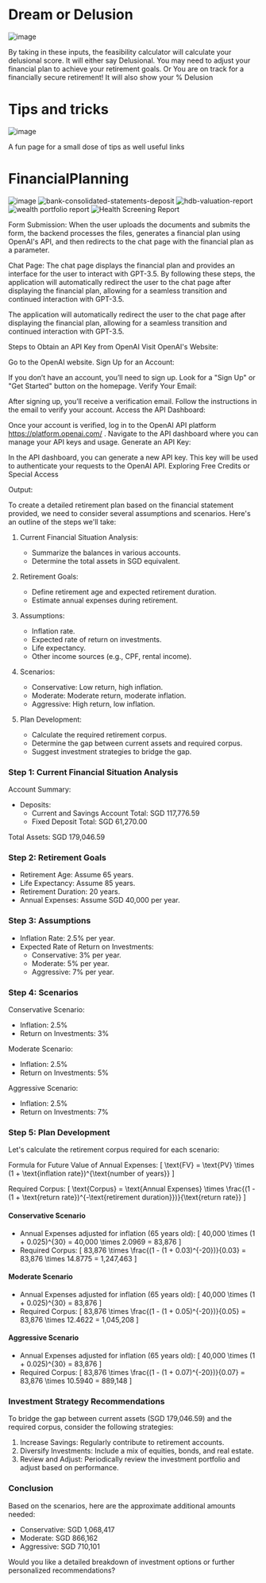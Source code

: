 # Dream or Delusion

![image](https://github.com/NguiWeily/FinancialPlanning/assets/64390744/2f07e52d-4a46-4db1-aade-ab79dc36054a)

By taking in these inputs, the feasibility calculator will calculate your delusional score. 
It will either say Delusional. You may need to adjust your financial plan to achieve your retirement goals. Or You are on track for a financially secure retirement!
It will also show your % Delusion

# Tips and tricks

![image](https://github.com/NguiWeily/FinancialPlanning/assets/64390744/ba22ca7c-7ca1-487f-9dd0-71f363c8b3a6)

A fun page for a small dose of tips as well useful links

# FinancialPlanning
![image](https://github.com/NguiWeily/FinancialPlanning/assets/111359787/187d8c50-5871-4f4a-8129-9c91dd6be37b)
![bank-consolidated-statements-deposit](https://github.com/NguiWeily/FinancialPlanning/assets/111359787/447bec2d-8292-4fb3-ba8f-a47209e6af6d)
![hdb-valuation-report](https://github.com/NguiWeily/FinancialPlanning/assets/111359787/019a10b1-7387-4210-967e-918f2a336a1c)
![wealth portfolio report](https://github.com/NguiWeily/FinancialPlanning/assets/111359787/0b7c2388-c454-407e-85cf-65a194a26c17)
![Health Screening Report](https://github.com/NguiWeily/FinancialPlanning/assets/111359787/ab3c927e-4773-4bc5-99f9-25316325ee2c)

Form Submission: When the user uploads the documents and submits the form, the backend processes the files, generates a financial plan using OpenAI's API, and then redirects to the chat page with the financial plan as a parameter.

Chat Page: The chat page displays the financial plan and provides an interface for the user to interact with GPT-3.5.
By following these steps, the application will automatically redirect the user to the chat page after displaying the financial plan, allowing for a seamless transition and continued interaction with GPT-3.5.

The application will automatically redirect the user to the chat page after displaying the financial plan, allowing for a seamless transition and continued interaction with GPT-3.5.

Steps to Obtain an API Key from OpenAI
Visit OpenAI's Website:

Go to the OpenAI website.
Sign Up for an Account:

If you don’t have an account, you’ll need to sign up. Look for a "Sign Up" or "Get Started" button on the homepage.
Verify Your Email:

After signing up, you’ll receive a verification email. Follow the instructions in the email to verify your account.
Access the API Dashboard:

Once your account is verified, log in to the OpenAI API platform https://platform.openai.com/ .
Navigate to the API dashboard where you can manage your API keys and usage.
Generate an API Key:

In the API dashboard, you can generate a new API key. This key will be used to authenticate your requests to the OpenAI API.
Exploring Free Credits or Special Access

Output:

To create a detailed retirement plan based on the financial statement provided, we need to consider several assumptions and scenarios. Here's an outline of the steps we'll take:

1. Current Financial Situation Analysis:
    - Summarize the balances in various accounts.
    - Determine the total assets in SGD equivalent.

2. Retirement Goals:
    - Define retirement age and expected retirement duration.
    - Estimate annual expenses during retirement.

3. Assumptions:
    - Inflation rate.
    - Expected rate of return on investments.
    - Life expectancy.
    - Other income sources (e.g., CPF, rental income).

4. Scenarios:
    - Conservative: Low return, high inflation.
    - Moderate: Moderate return, moderate inflation.
    - Aggressive: High return, low inflation.

5. Plan Development:
    - Calculate the required retirement corpus.
    - Determine the gap between current assets and required corpus.
    - Suggest investment strategies to bridge the gap.

### Step 1: Current Financial Situation Analysis

Account Summary:

- Deposits:
  - Current and Savings Account Total: SGD 117,776.59
  - Fixed Deposit Total: SGD 61,270.00

Total Assets: SGD 179,046.59

### Step 2: Retirement Goals

- Retirement Age: Assume 65 years.
- Life Expectancy: Assume 85 years.
- Retirement Duration: 20 years.
- Annual Expenses: Assume SGD 40,000 per year.

### Step 3: Assumptions

- Inflation Rate: 2.5% per year.
- Expected Rate of Return on Investments:
  - Conservative: 3% per year.
  - Moderate: 5% per year.
  - Aggressive: 7% per year.

### Step 4: Scenarios

Conservative Scenario:
- Inflation: 2.5%
- Return on Investments: 3%

Moderate Scenario:
- Inflation: 2.5%
- Return on Investments: 5%

Aggressive Scenario:
- Inflation: 2.5%
- Return on Investments: 7%

### Step 5: Plan Development

Let's calculate the retirement corpus required for each scenario:

Formula for Future Value of Annual Expenses:
\[ \text{FV} = \text{PV} \times (1 + \text{inflation rate})^{\text{number of years}} \]

Required Corpus:
\[ \text{Corpus} = \text{Annual Expenses} \times \frac{(1 - (1 + \text{return rate})^{-\text{retirement duration}})}{\text{return rate}} \]

#### Conservative Scenario

- Annual Expenses adjusted for inflation (65 years old): 
\[ 40,000 \times (1 + 0.025)^{30} = 40,000 \times 2.0969 = 83,876 \]
- Required Corpus:
\[ 83,876 \times \frac{(1 - (1 + 0.03)^{-20})}{0.03} = 83,876 \times 14.8775 = 1,247,463 \]

#### Moderate Scenario

- Annual Expenses adjusted for inflation (65 years old): 
\[ 40,000 \times (1 + 0.025)^{30} = 83,876 \]
- Required Corpus:
\[ 83,876 \times \frac{(1 - (1 + 0.05)^{-20})}{0.05} = 83,876 \times 12.4622 = 1,045,208 \]

#### Aggressive Scenario

- Annual Expenses adjusted for inflation (65 years old): 
\[ 40,000 \times (1 + 0.025)^{30} = 83,876 \]
- Required Corpus:
\[ 83,876 \times \frac{(1 - (1 + 0.07)^{-20})}{0.07} = 83,876 \times 10.5940 = 889,148 \]

### Investment Strategy Recommendations

To bridge the gap between current assets (SGD 179,046.59) and the required corpus, consider the following strategies:

1. Increase Savings: Regularly contribute to retirement accounts.
2. Diversify Investments: Include a mix of equities, bonds, and real estate.
3. Review and Adjust: Periodically review the investment portfolio and adjust based on performance.

### Conclusion

Based on the scenarios, here are the approximate additional amounts needed:

- Conservative: SGD 1,068,417
- Moderate: SGD 866,162
- Aggressive: SGD 710,101

Would you like a detailed breakdown of investment options or further personalized recommendations?
